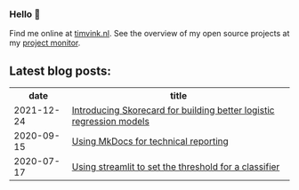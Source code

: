 ### Hello 👋

Find me online at [timvink.nl](https://www.timvink.nl). See the overview of my open source projects at my [project monitor](https://timvink.github.io/project-monitor/).

## Latest blog posts:

<table style="width:100%">
  <tr>
    <th>date</th>
    <th>title</th>
  </tr>
<!-- BLOG-POST-LIST:START -->
<tr><td>2021-12-24</td><td><a href="https://www.timvink.nl/introducing-skorecard/">Introducing Skorecard for building better logistic regression models</a></td></tr>
<tr><td>2020-09-15</td><td><a href="https://www.timvink.nl/mkdocs-for-tech-doc/">Using MkDocs for technical reporting</a></td></tr>
<tr><td>2020-07-17</td><td><a href="https://www.timvink.nl/streamlit-threshold-app/">Using streamlit to set the threshold for a classifier</a></td></tr>

<!-- BLOG-POST-LIST:END -->
</table>
